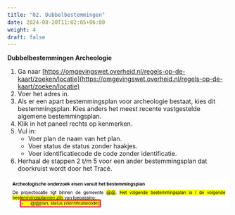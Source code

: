 ```yaml
---
title: "02. Dubbelbestemmingen"
date: 2024-08-20T11:02:05+06:00
weight: 4
draft: false
---
```


**Dubbelbestemmingen Archeologie**
1. Ga naar  [https://omgevingswet.overheid.nl/regels-op-de-kaart/zoeken/locatie](https://omgevingswet.overheid.nl/regels-op-de-kaart/zoeken/locatie)
2. Voer het adres in.
3. Als er een apart bestemmingsplan voor archeologie bestaat, kies dit bestemmingsplan. Kies anders het meest recente vastgestelde algemene bestemmingsplan.
4. Klik in het paneel rechts op kenmerken.
5. Vul in:
	- Voer plan de naam van het plan.
	- Voer status de status zonder haakjes.
	- Voer identificatiecode de code zonder identificatie.
6. Herhaal de stappen 2 t/m 5 voor een ander bestemmingsplan dat doorkruist wordt door het Tracé.

![image](Invoer.png)